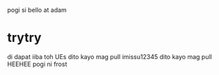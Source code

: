 pogi si bello at adam
# trytry
di dapat iiba toh
UEs
dito kayo mag pull
imissu12345
dito kayo mag pull
HEEHEE
pogi ni frost 
